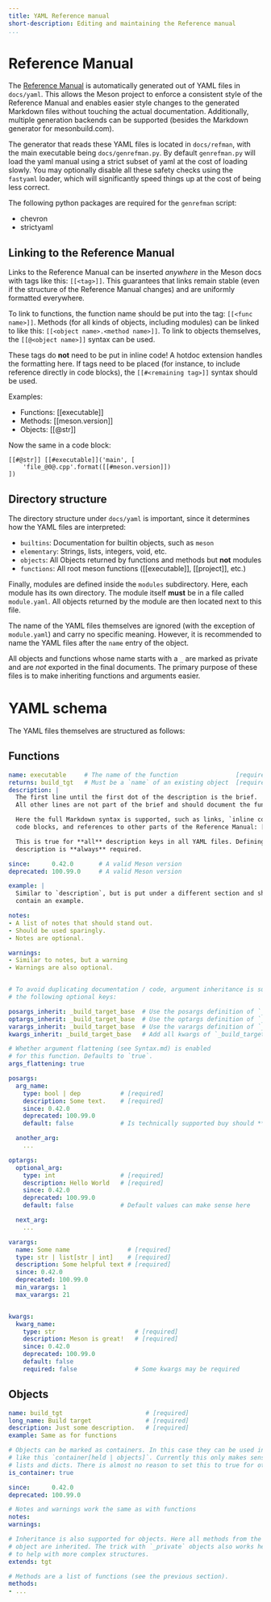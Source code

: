 ```yaml
---
title: YAML Reference manual
short-description: Editing and maintaining the Reference manual
...
```


# Reference Manual

The [Reference Manual](Reference-manual.md) is automatically generated out of YAML
files in `docs/yaml`. This allows the Meson project to enforce a consistent
style of the Reference Manual and enables easier style changes to the generated
Markdown files without touching the actual documentation.
Additionally, multiple generation backends can be supported (besides the
Markdown generator for mesonbuild.com).

The generator that reads these YAML files is located in `docs/refman`, with the
main executable being `docs/genrefman.py`.  By default `genrefman.py` will load
the yaml manual using a strict subset of yaml at the cost of loading slowly.
You may optionally disable all these safety checks using the `fastyaml` loader,
which will significantly speed things up at the cost of being less correct.

The following python packages are required for the `genrefman` script:

- chevron
- strictyaml

## Linking to the Reference Manual

Links to the Reference Manual can be inserted *anywhere* in the Meson docs with
tags like this: `[[<tag>]]`. This guarantees that links remain stable (even if
the structure of the Reference Manual changes) and are uniformly formatted
everywhere.

To link to functions, the function name should be put into the tag:
`[[<func name>]]`.
Methods (for all kinds of objects, including modules) can be linked to like
this: `[[<object name>.<method name>]]`.
To link to objects themselves, the `[[@<object name>]]` syntax can be used.

These tags do **not** need to be put in inline code! A hotdoc extension handles
the formatting here. If tags need to be placed (for instance, to include reference
directly in code blocks), the `[[#<remaining tag>]]` syntax should be used.

Examples:
- Functions: [[executable]]
- Methods: [[meson.version]]
- Objects: [[@str]]

Now the same in a code block:

```meson
[[#@str]] [[#executable]]('main', [
    'file_@0@.cpp'.format([[#meson.version]])
])
```


## Directory structure

The directory structure under `docs/yaml` is important, since it determines how
the YAML files are interpreted:

- `builtins`: Documentation for builtin objects, such as `meson`
- `elementary`: Strings, lists, integers, void, etc.
- `objects`: All Objects returned by functions and methods but **not** modules
- `functions`: All root meson functions ([[executable]], [[project]], etc.)

Finally, modules are defined inside the `modules` subdirectory. Here, each
module has its own directory. The module itself **must** be in a file called
`module.yaml`. All objects returned by the module are then located next to this
file.

The name of the YAML files themselves are ignored (with the exception of
`module.yaml`) and carry no specific meaning. However, it is recommended to name
the YAML files after the `name` entry of the object.

All objects and functions whose name starts with a `_` are marked as private and
are *not* exported in the final documents. The primary purpose of these files
is to make inheriting functions and arguments easier.



# YAML schema

The YAML files themselves are structured as follows:

## Functions

```yaml
name: executable     # The name of the function                [required]
returns: build_tgt   # Must be a `name` of an existing object  [required]
description: |
  The first line until the first dot of the description is the brief.
  All other lines are not part of the brief and should document the function

  Here the full Markdown syntax is supported, such as links, `inline code`,
  code blocks, and references to other parts of the Reference Manual: [[@str]].

  This is true for **all** description keys in all YAML files. Defining a
  description is **always** required.

since:      0.42.0       # A valid Meson version
deprecated: 100.99.0     # A valid Meson version

example: |
  Similar to `description`, but is put under a different section and should
  contain an example.

notes:
- A list of notes that should stand out.
- Should be used sparingly.
- Notes are optional.

warnings:
- Similar to notes, but a warning
- Warnings are also optional.


# To avoid duplicating documentation / code, argument inheritance is supported with
# the following optional keys:

posargs_inherit: _build_target_base  # Use the posargs definition of `_build_target_base` here
optargs_inherit: _build_target_base  # Use the optargs definition of `_build_target_base` here
varargs_inherit: _build_target_base  # Use the varargs definition of `_build_target_base` here
kwargs_inherit: _build_target_base   # Add all kwargs of `_build_target_base` to this function

# Whether argument flattening (see Syntax.md) is enabled
# for this function. Defaults to `true`.
args_flattening: true

posargs:
  arg_name:
    type: bool | dep           # [required]
    description: Some text.    # [required]
    since: 0.42.0
    deprecated: 100.99.0
    default: false             # Is technically supported buy should **not** be used for posargs

  another_arg:
    ...

optargs:
  optional_arg:
    type: int                  # [required]
    description: Hello World   # [required]
    since: 0.42.0
    deprecated: 100.99.0
    default: false             # Default values can make sense here

  next_arg:
    ...

varargs:
  name: Some name                # [required]
  type: str | list[str | int]    # [required]
  description: Some helpful text # [required]
  since: 0.42.0
  deprecated: 100.99.0
  min_varargs: 1
  max_varargs: 21


kwargs:
  kwarg_name:
    type: str                      # [required]
    description: Meson is great!   # [required]
    since: 0.42.0
    deprecated: 100.99.0
    default: false
    required: false                # Some kwargs may be required
```


## Objects

```yaml
name: build_tgt                       # [required]
long_name: Build target               # [required]
description: Just some description.   # [required]
example: Same as for functions

# Objects can be marked as containers. In this case they can be used in a `type`
# like this `container[held | objects]`. Currently this only makes sense for
# lists and dicts. There is almost no reason to set this to true for other objects.
is_container: true

since:      0.42.0
deprecated: 100.99.0

# Notes and warnings work the same as with functions
notes:
warnings:

# Inheritance is also supported for objects. Here all methods from the parent
# object are inherited. The trick with `_private` objects also works here
# to help with more complex structures.
extends: tgt

# Methods are a list of functions (see the previous section).
methods:
- ...
```
